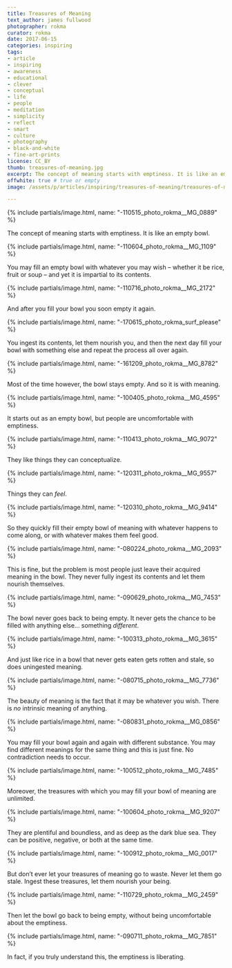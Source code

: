 ```yaml
---
title: Treasures of Meaning
text_author: james fullwood
photographer: rokma
curator: rokma
date: 2017-06-15
categories: inspiring
tags:
- article
- inspiring
- awareness
- educational
- clever
- conceptual
- life
- people
- meditation
- simplicity
- reflect
- smart
- culture
- photography
- black-and-white
- fine-art-prints
license: CC_BY
thumb: treasures-of-meaning.jpg
excerpt: The concept of meaning starts with emptiness. It is like an empty bowl. You may fill an empty bowl with whatever you may wish – whether it be rice, fruit or soup – and yet it is impartial to its contents. And after you fill your bowl you soon empty it again. You ingest its contents, let them nourish you, and then the next day fill your bowl with something else and repeat the process all over again.
offwhite: true # true or empty
image: /assets/p/articles/inspiring/treasures-of-meaning/treasures-of-meaning.jpg

---
```

{% include partials/image.html, name: "-110515_photo_rokma__MG_0889" %}

The concept of meaning starts with emptiness. It is like an empty bowl.



{% include partials/image.html, name: "-110604_photo_rokma__MG_1109" %}

You may fill an empty bowl with whatever you may wish – whether it be rice, fruit or soup – and yet it is impartial to its contents.



{% include partials/image.html, name: "-110716_photo_rokma__MG_2172" %}

And after you fill your bowl you soon empty it again.



{% include partials/image.html, name: "-170615_photo_rokma_surf_please" %}

You ingest its contents, let them nourish you, and then the next day fill your bowl with something else and repeat the process all over again.



{% include partials/image.html, name: "-161209_photo_rokma__MG_8782" %}

Most of the time however, the bowl stays empty. And so it is with meaning.



{% include partials/image.html, name: "-100405_photo_rokma__MG_4595" %}

It starts out as an empty bowl, but people are uncomfortable with emptiness.



{% include partials/image.html, name: "-110413_photo_rokma__MG_9072" %}

They like things they can conceptualize.



{% include partials/image.html, name: "-120311_photo_rokma__MG_9557" %}

Things they can _feel_.



{% include partials/image.html, name: "-120310_photo_rokma__MG_9414" %}

So they quickly fill their empty bowl of meaning with whatever happens to come along, or with whatever makes them feel good.



{% include partials/image.html, name: "-080224_photo_rokma__MG_2093" %}

This is fine, but the problem is most people just leave their acquired meaning in the bowl. They never fully ingest its contents and let them nourish themselves.



{% include partials/image.html, name: "-090629_photo_rokma__MG_7453" %}

The bowl never goes back to being empty. It never gets the chance to be filled with anything else... something _different_.



{% include partials/image.html, name: "-100313_photo_rokma__MG_3615" %}

And just like rice in a bowl that never gets eaten gets rotten and stale, so does uningested meaning.



{% include partials/image.html, name: "-080715_photo_rokma__MG_7736" %}

The beauty of meaning is the fact that it may be whatever you wish. There is _no_ intrinsic meaning of anything.



{% include partials/image.html, name: "-080831_photo_rokma__MG_0856" %}

You may fill your bowl again and again with different substance. You may find different
meanings for the same thing and this is just fine. No contradiction needs to occur.



{% include partials/image.html, name: "-100512_photo_rokma__MG_7485" %}

Moreover, the treasures with which you may fill your bowl of meaning are unlimited.



{% include partials/image.html, name: "-100604_photo_rokma__MG_9207" %}

They are plentiful and boundless, and as deep as the dark blue sea. They can be positive, negative, or both at the same time.



{% include partials/image.html, name: "-100912_photo_rokma__MG_0017" %}

But don’t ever let your treasures of meaning go to waste. Never let them go stale. Ingest these treasures, let them nourish your being.



{% include partials/image.html, name: "-110729_photo_rokma__MG_2459" %}

Then let the bowl go back to being empty, without being uncomfortable about the emptiness.



{% include partials/image.html, name: "-090711_photo_rokma__MG_7851" %}

In fact, if you truly understand this, the emptiness is liberating.
